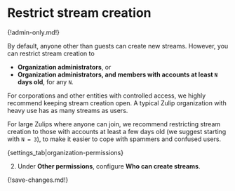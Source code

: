 # Restrict stream creation

{!admin-only.md!}

By default, anyone other than guests can create new streams. However, you can restrict stream creation to

* **Organization administrators**, or
* **Organization administrators, and members with accounts at least `N` days old**,
  for any `N`.

For corporations and other entities with controlled access, we highly
recommend keeping stream creation open. A typical Zulip organization with
heavy use has as many streams as users.

For large Zulips where anyone can join, we recommend restricting stream
creation to those with accounts at least a few days old (we suggest starting
with `N = 3`), to make it easier to cope with spammers and confused users.

{settings_tab|organization-permissions}

2. Under **Other permissions**, configure **Who can create streams**.

{!save-changes.md!}
